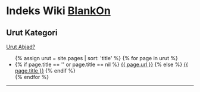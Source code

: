 # Indeks Wiki [BlankOn](/BlankOn.md)

## Urut Kategori
[Urut Abjad?](/IndeksUrutAbjad.md)

<ul>
  {% assign urut = site.pages | sort: 'title' %}
  {% for page in urut %}
    <li>
	{% if page.title == '' or page.title == nil %}
      <a href="{{ site.url }}{{ site.baseurl }}{{ page.url }}">{{ page.url }}</a>
	{% else %}
      <a href="{{ site.url }}{{ site.baseurl }}{{ page.url }}">{{ page.title }}</a>
	{% endif %}
    </li>
  {% endfor %}
</ul>


---

